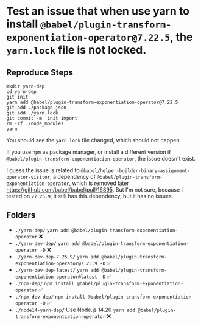 # Test an issue that when use yarn to install `@babel/plugin-transform-exponentiation-operator@7.22.5`, the `yarn.lock` file is not locked.

## Reproduce Steps
```
mkdir yarn-dep
cd yarn-dep
git init
yarn add @babel/plugin-transform-exponentiation-operator@7.22.5
git add ./package.json
git add ./yarn.lock
git commit -m 'init import'
rm -rf ./node_modules
yarn
```

You should see the `yarn.lock` file changed, which should not happen.

If you use `npm` as package manager, or install a different version if `@babel/plugin-transform-exponentiation-operator`,
the issue doesn't exist.

I guess the issue is related to `@babel/helper-builder-binary-assignment-operator-visitor`,
a dependency of `@babel/plugin-transform-exponentiation-operator`, which is removed later https://github.com/babel/babel/pull/16895.
But I'm not sure, because I tested on `v7.25.9`, it still has this dependency, but it has no issues.

## Folders
- `./yarn-dep/` `yarn add @babel/plugin-transform-exponentiation-operator` :x:
- `./yarn-dev-dep/` `yarn add @babel/plugin-transform-exponentiation-operator -D` :x:
- `./yarn-dev-dep-7.25.9/` `yarn add @babel/plugin-transform-exponentiation-operator@7.25.9 -D` :white_check_mark:
- `./yarn-dev-dep-latest/` `yarn add @babel/plugin-transform-exponentiation-operator@latest -D` :white_check_mark:
- `./npm-dep/` `npm install @babel/plugin-transform-exponentiation-operator` :white_check_mark:
- `./npm-dev-dep/` `npm install @babel/plugin-transform-exponentiation-operator -D` :white_check_mark:
- `./node14-yarn-dep/` Use Node.js 14.20 `yarn add @babel/plugin-transform-exponentiation-operator` :x:
